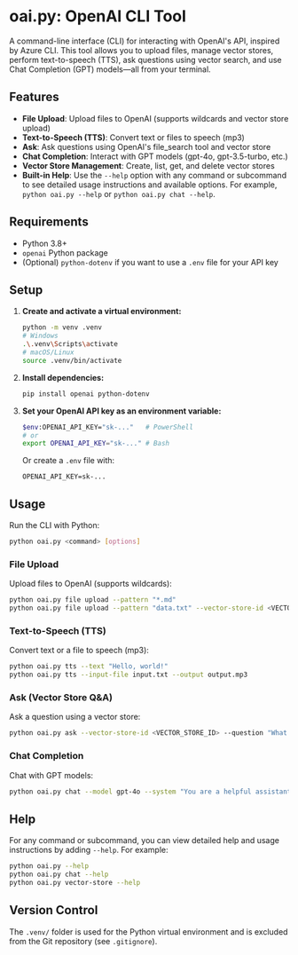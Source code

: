 # oai.py: OpenAI CLI Tool

A command-line interface (CLI) for interacting with OpenAI's API, inspired by Azure CLI. This tool allows you to upload files, manage vector stores, perform text-to-speech (TTS), ask questions using vector search, and use Chat Completion (GPT) models—all from your terminal.

## Features
- **File Upload**: Upload files to OpenAI (supports wildcards and vector store upload)
- **Text-to-Speech (TTS)**: Convert text or files to speech (mp3)
- **Ask**: Ask questions using OpenAI's file_search tool and vector store
- **Chat Completion**: Interact with GPT models (gpt-4o, gpt-3.5-turbo, etc.)
- **Vector Store Management**: Create, list, get, and delete vector stores
- **Built-in Help**: Use the `--help` option with any command or subcommand to see detailed usage instructions and available options. For example, `python oai.py --help` or `python oai.py chat --help`.

## Requirements
- Python 3.8+
- `openai` Python package
- (Optional) `python-dotenv` if you want to use a `.env` file for your API key

## Setup
1. **Create and activate a virtual environment:**
   ```sh
   python -m venv .venv
   # Windows
   .\.venv\Scripts\activate
   # macOS/Linux
   source .venv/bin/activate
   ```
2. **Install dependencies:**
   ```sh
   pip install openai python-dotenv
   ```
3. **Set your OpenAI API key as an environment variable:**
   ```sh
   $env:OPENAI_API_KEY="sk-..."   # PowerShell
   # or
   export OPENAI_API_KEY="sk-..." # Bash
   ```
   Or create a `.env` file with:
   ```
   OPENAI_API_KEY=sk-...
   ```

## Usage
Run the CLI with Python:
```sh
python oai.py <command> [options]
```

### File Upload
Upload files to OpenAI (supports wildcards):
```sh
python oai.py file upload --pattern "*.md"
python oai.py file upload --pattern "data.txt" --vector-store-id <VECTOR_STORE_ID>
```

### Text-to-Speech (TTS)
Convert text or a file to speech (mp3):
```sh
python oai.py tts --text "Hello, world!"
python oai.py tts --input-file input.txt --output output.mp3
```

### Ask (Vector Store Q&A)
Ask a question using a vector store:
```sh
python oai.py ask --vector-store-id <VECTOR_STORE_ID> --question "What is cloud computing?"
```

### Chat Completion
Chat with GPT models:
```sh
python oai.py chat --model gpt-4o --system "You are a helpful assistant." --message "Hello!"
```

## Help
For any command or subcommand, you can view detailed help and usage instructions by adding `--help`. For example:
```sh
python oai.py --help
python oai.py chat --help
python oai.py vector-store --help
```

## Version Control
The `.venv/` folder is used for the Python virtual environment and is excluded from the Git repository (see `.gitignore`).
